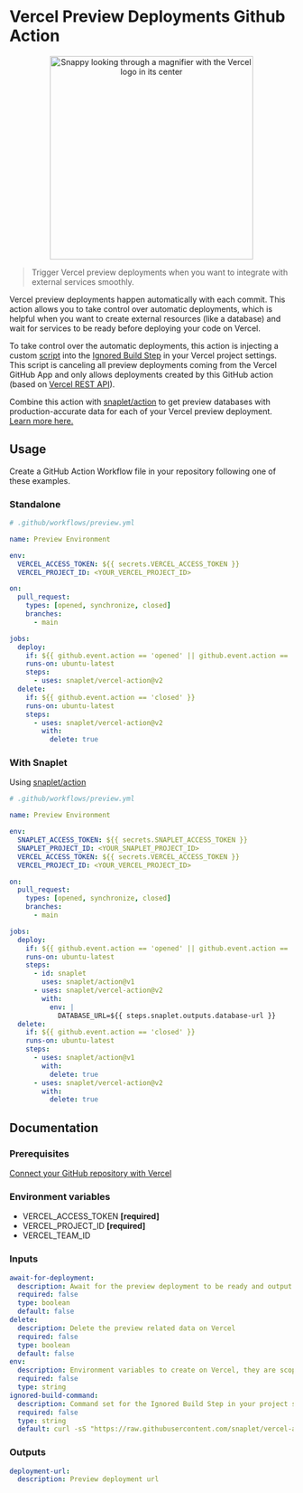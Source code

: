 # Vercel Preview Deployments Github Action

<p align="center">
  <img width="360" src="logo.png" alt="Snappy looking through a magnifier with the Vercel logo in its center">
</p>

> Trigger Vercel preview deployments when you want to integrate with external services smoothly.

Vercel preview deployments happen automatically with each commit. This action allows you to take control over automatic deployments, which is helpful when you want to create external resources (like a database) and wait for services to be ready before deploying your code on Vercel.

To take control over the automatic deployments, this action is injecting a custom [script](scripts/ignore-build.mjs) into the [Ignored Build Step](https://vercel.com/guides/how-do-i-use-the-ignored-build-step-field-on-vercel) in your Vercel project settings. This script is canceling all preview deployments coming from the Vercel GitHub App and only allows deployments created by this GitHub action (based on [Vercel REST API](https://vercel.com/docs/rest-api#endpoints/deployments/create-a-new-deployment)).

Combine this action with [snaplet/action](https://github.com/marketplace/actions/snaplet-preview-databases) to get preview databases with production-accurate data for each of your Vercel preview deployment. [Learn more here.](#with-snaplet)

## Usage

Create a GitHub Action Workflow file in your repository following one of these examples.

### Standalone

```yaml
# .github/workflows/preview.yml

name: Preview Environment

env:
  VERCEL_ACCESS_TOKEN: ${{ secrets.VERCEL_ACCESS_TOKEN }}
  VERCEL_PROJECT_ID: <YOUR_VERCEL_PROJECT_ID>

on:
  pull_request:
    types: [opened, synchronize, closed]
    branches:
      - main

jobs:
  deploy:
    if: ${{ github.event.action == 'opened' || github.event.action == 'synchronize' }}
    runs-on: ubuntu-latest
    steps:
      - uses: snaplet/vercel-action@v2
  delete:
    if: ${{ github.event.action == 'closed' }}
    runs-on: ubuntu-latest
    steps:
      - uses: snaplet/vercel-action@v2
        with:
          delete: true
```

### With Snaplet

Using [snaplet/action](https://github.com/marketplace/actions/snaplet-preview-databases)

```yaml
# .github/workflows/preview.yml

name: Preview Environment

env:
  SNAPLET_ACCESS_TOKEN: ${{ secrets.SNAPLET_ACCESS_TOKEN }}
  SNAPLET_PROJECT_ID: <YOUR_SNAPLET_PROJECT_ID>
  VERCEL_ACCESS_TOKEN: ${{ secrets.VERCEL_ACCESS_TOKEN }}
  VERCEL_PROJECT_ID: <YOUR_VERCEL_PROJECT_ID>

on:
  pull_request:
    types: [opened, synchronize, closed]
    branches:
      - main

jobs:
  deploy:
    if: ${{ github.event.action == 'opened' || github.event.action == 'synchronize' }}
    runs-on: ubuntu-latest
    steps:
      - id: snaplet
        uses: snaplet/action@v1
      - uses: snaplet/vercel-action@v2
        with:
          env: |
            DATABASE_URL=${{ steps.snaplet.outputs.database-url }}
  delete:
    if: ${{ github.event.action == 'closed' }}
    runs-on: ubuntu-latest
    steps:
      - uses: snaplet/action@v1
        with:
          delete: true
      - uses: snaplet/vercel-action@v2
        with:
          delete: true
```

## Documentation

### Prerequisites

[Connect your GitHub repository with Vercel](https://vercel.com/docs/concepts/git/vercel-for-github)

### Environment variables

- VERCEL_ACCESS_TOKEN **[required]**
- VERCEL_PROJECT_ID **[required]**
- VERCEL_TEAM_ID

### Inputs

```yaml
await-for-deployment:
  description: Await for the preview deployment to be ready and output the preview deployment URL
  required: false
  type: boolean
  default: false
delete:
  description: Delete the preview related data on Vercel
  required: false
  type: boolean
  default: false
env:
  description: Environment variables to create on Vercel, they are scoped to the "preview" environment and the current branch
  required: false
  type: string
ignored-build-command:
  description: Command set for the Ignored Build Step in your project settings, the default script is canceling all preview deployments coming from the Vercel Github App and only allows preview deployments coming from this GitHub action.
  required: false
  type: string
  default: curl -sS "https://raw.githubusercontent.com/snaplet/vercel-action/v2/scripts/ignore-build.mjs" | node --input-type=module
```

### Outputs

```yaml
deployment-url:
  description: Preview deployment url
```
